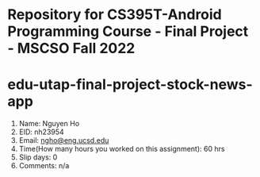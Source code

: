 # Repository for CS395T-Android Programming Course - Final Project - MSCSO Fall 2022

# edu-utap-final-project-stock-news-app

1. Name: Nguyen Ho
2. EID: nh23954
3. Email: ngho@eng.ucsd.edu
4. Time(How many hours you worked on this assignment): 60 hrs
5. Slip days: 0
6. Comments: n/a
